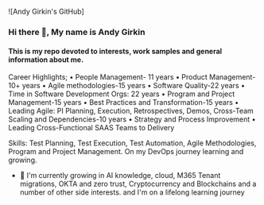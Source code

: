 
![Andy Girkin's GitHub]


### Hi there 👋, My name is Andy Girkin
#### This is my repo devoted to interests, work samples and general information about me.
Career Highlights;
•	People Management- 11 years
•	Product Management- 10+ years
•	Agile methodologies-15 years
•	Software Quality-22 years
•	Time in Software Development Orgs: 22 years
•	Program and Project Management-15 years
•	Best Practices and Transformation-15 years
•	Leading Agile: PI Planning, Execution, Retrospectives, Demos, Cross-Team Scaling and Dependencies-10 years
•	Strategy and Process Improvement
•	Leading Cross-Functional SAAS Teams to Delivery


Skills: Test Planning, Test Execution, Test Automation, Agile Methodologies, Program and Project Management. On my DevOps journey learning and growing.

- 🔭 I'm currently growing in AI knowledge, cloud, M365 Tenant migrations, OKTA and zero trust, Cryptocurrency and Blockchains and a number of other side interests. and I'm on a lifelong learning journey




